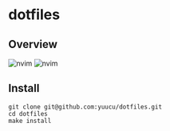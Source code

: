 # dotfiles

## Overview

![nvim](https://github.com/yuucu/dotfiles/assets/39527561/896889e6-fc51-4058-bdf2-4e917883e635)
![nvim](https://github.com/yuucu/dotfiles/assets/39527561/d7b0b199-045d-4874-9147-4126cfea976e)

## Install

```
git clone git@github.com:yuucu/dotfiles.git
cd dotfiles
make install
```

